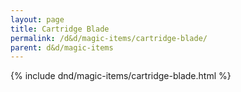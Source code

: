 ```yaml
---
layout: page
title: Cartridge Blade
permalink: /d&d/magic-items/cartridge-blade/
parent: d&d/magic-items
---
```


{% include dnd/magic-items/cartridge-blade.html %}